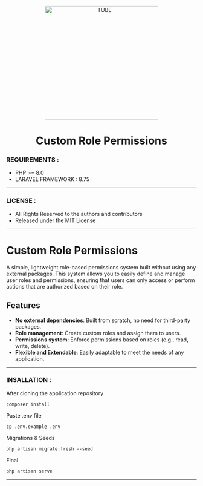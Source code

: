 <p align="center">
<img align="center" src="https://www.google.com/url?sa=i&url=https%3A%2F%2Fmedium.com%2F%40malik96sharfo%2Fpermissions-in-your-laravel-api-117aabe8ae2b&psig=AOvVaw0wBvm5rbqyNjoMY4bW9Nj2&ust=1733662782175000&source=images&cd=vfe&opi=89978449&ved=0CBQQjRxqFwoTCMDTgOrblYoDFQAAAAAdAAAAABAE" alt="TUBE" width="300" height="300">
</p>

<div align="center">
    <h1 align="center">
       Custom Role Permissions 
    </h1>
</div>

### REQUIREMENTS : 

* PHP >= 8.0
* LARAVEL FRAMEWORK : 8.75

***

### LICENSE :

* All Rights Reserved to the authors and contributors
* Released under the MIT License

***

# Custom Role Permissions

A simple, lightweight role-based permissions system built without using any external packages. This system allows you to easily define and manage user roles and permissions, ensuring that users can only access or perform actions that are authorized based on their role.

## Features

- **No external dependencies**: Built from scratch, no need for third-party packages.
- **Role management**: Create custom roles and assign them to users.
- **Permissions system**: Enforce permissions based on roles (e.g., read, write, delete).
- **Flexible and Extendable**: Easily adaptable to meet the needs of any application.

***
### INSALLATION :

After cloning the application repository
```
composer install
```
Paste .env file
```
cp .env.example .env
```
Migrations & Seeds
```
php artisan migrate:fresh --seed
```
Final
```
php artisan serve
```
***
